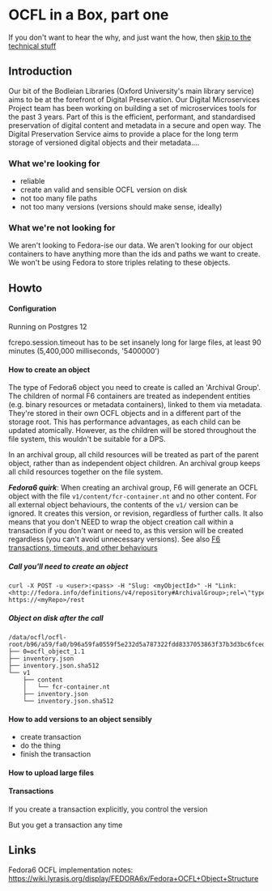 # OCFL in a Box, part one

If you don't want to hear the why, and just want the how, then [skip to the technical stuff](#HowTo)

## Introduction 

Our bit of the Bodleian Libraries (Oxford University's main library service) aims to be at the forefront of Digital Preservation. Our Digital Microservices Project team has been working on building a set of microservices tools for the past 3 years. Part of this is the efficient, performant, and standardised preservation of digital content and metadata in a secure and open way. The Digital Preservation Service aims to provide a place for the long term storage of versioned digital objects and their metadata....

### What we're looking for

- reliable
- create an valid and sensible OCFL version on disk
- not too many file paths
- not too many versions (versions should make sense, ideally)

### What we're not looking for

We aren't looking to Fedora-ise our data. We aren't looking for our object containers to have anything more than the ids and paths we want to create. We won't be using Fedora to store triples relating to these objects.


## Howto

#### Configuration

Running on Postgres 12 

fcrepo.session.timeout	has to be set insanely long for large files, at least 90 minutes (5,400,000 milliseconds, '5400000')

#### How to create an object

The type of Fedora6 object you need to create is called an 'Archival Group'. The children of normal F6 containers are treated as independent entities (e.g. binary resources or metadata containers), linked to them via metadata. They're stored in their own OCFL objects and in a different part of the storage root. This has performance advantages, as each child can be updated atomically. However, as the children will be stored throughout the file system, this wouldn't be suitable for a DPS.

In an archival group, all child resources will be treated as part of the parent object, rather than as independent object children. An archival group keeps all child resources together on the file system. 

***Fedora6 quirk***: When creating an archival group, F6 will generate an OCFL object with the file `v1/content/fcr-container.nt` and no other content. For all external object behaviours, the contents of the `v1/` version can be ignored. It creates this version, or revision, regardless of further calls. It also means that you don't NEED to wrap the object creation call within a transaction if you don't want or need to, as this version will be created regardless (you can't avoid unnecessary versions). See also [F6 transactions, timeouts, and other behaviours](#transactions)

#####  Call you'll need to create an object

```
curl -X POST -u <user>:<pass> -H "Slug: <myObjectId>" -H "Link: <http://fedora.info/definitions/v4/repository#ArchivalGroup>;rel=\"type\"" https://<myRepo>/rest
```

##### Object on disk after the call

```
/data/ocfl/ocfl-root/b96/a59/fa0/b96a59fa0559f5e232d5a787322fdd8337053863f37b3d3bc6fced71c690f6d0
├── 0=ocfl_object_1.1
├── inventory.json
├── inventory.json.sha512
└── v1
    ├── content
    │   └── fcr-container.nt
    ├── inventory.json
    └── inventory.json.sha512

```

#### How to add versions to an object sensibly

- create transaction
- do the thing
- finish the transaction

#### How to upload large files

#### Transactions

If you create a transaction explicitly, you control the version

But you get a transaction any time

## Links

Fedora6 OCFL implementation notes: https://wiki.lyrasis.org/display/FEDORA6x/Fedora+OCFL+Object+Structure
